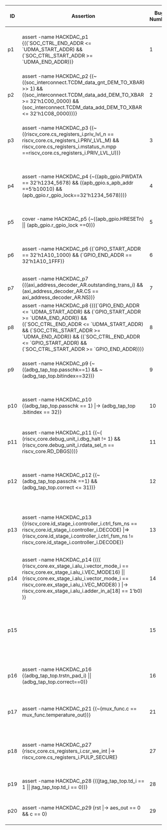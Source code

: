 | ID | Assertion | Bug Number | Bug Description | Module | CWE-ID | FPV Verification Results |
|----| ---- | ---- | ---- | ---- | ---- | ---- |
|p1|assert -name HACKDAC\_p1 {((\`SOC\_CTRL\_END\_ADDR <= \`UDMA\_START\_ADDR) && (\`SOC\_CTRL\_START\_ADDR >= \`UDMA\_END\_ADDR))}|1|Address range overlap between peripherals SPI Master and SoC.|SoC Peripherals Bus Definition|CWE-1260 or CWE-1203|Violation found|
|p2|assert -name HACKDAC\_p2 {(\~((soc\_interconnect.TCDM\_data\_gnt\_DEM\_TO\_XBAR) >> 1) && ((soc\_interconnect.TCDM\_data\_add\_DEM\_TO\_XBAR >= 32'h1C00\_0000) && (soc\_interconnect.TCDM\_data\_add\_DEM\_TO\_XBAR <= 32'h1C08\_0000)))} |2|Addresses for L2 memory is out of the specified range.|soc_interconnect|CWE-1203|Violation found|
|p3|assert -name HACKDAC\_p3 {(\~((riscv\_core.cs\_registers\_i.priv\_lvl\_n == riscv\_core.cs\_registers\_i.PRIV\_LVL\_M) && riscv\_core.cs\_registers\_i.mstatus\_n.mpp ==riscv\_core.cs\_registers\_i.PRIV\_LVL\_U))}|3|Processor assigns privilege level of execution incorrectly from CSR.|riscv_cs_registers|CWE-1207|Violation found|
|p4|assert -name HACKDAC\_p4 {\~((apb\_gpio.PWDATA == 32'h1234\_5678) && ((apb\_gpio.s\_apb\_addr ==5'b10010) && (apb\_gpio.r\_gpio\_lock==32'h1234\_5678)))} |4|Register that controls GPIO lock can be written to with software.|apb_gpio|CWE-1207|Violation found|
|p5|cover -name HACKDAC\_p5 {\~((apb\_gpio.HRESETn) \|\| (apb\_gpio.r\_gpio\_lock ==0))}|5|Reset clears the GPIO lock control register.|apb_gpio|CWE-1206|Violation found|
|p6|assert -name HACKDAC\_p6 {(\`GPIO\_START\_ADDR == 32'h1A10\_1000) && (\`GPIO\_END\_ADDR == 32'h1A10\_1FFF)}|6|Incorrect address range for APB allows memory aliasing.|Advanced Peripheral Bus|CWE-1257|Violation found|
|p7|assert -name HACKDAC\_p7 {((axi\_address\_decoder\_AR.outstanding\_trans\_i) && (axi\_address\_decoder\_AR.CS == axi\_address\_decoder\_AR.NS))}|7|AXI address decoder ignores errors.|axi_address_decoder_AR|CWE-20|Violation found|
|p8|assert -name HACKDAC\_p8 {(((\`GPIO\_END\_ADDR <= \`UDMA\_START\_ADDR) && (\`GPIO\_START\_ADDR >= \`UDMA\_END\_ADDR)) && ((\`SOC\_CTRL\_END\_ADDR <= \`UDMA\_START\_ADDR) && (\`SOC\_CTRL\_START\_ADDR >= \`UDMA\_END\_ADDR)) && ((\`SOC\_CTRL\_END\_ADDR <= \`GPIO\_START\_ADDR) && (\`SOC\_CTRL\_START\_ADDR >= \`GPIO\_END\_ADDR)))}|8|Address range overlap between GPIO, SPI, and SoC control peripherals.|SoC Peripherals Bus definition|CWE-1260 or CWE-1203|Violation found|
|p9|assert -name HACKDAC\_p9 {\~((adbg\_tap\_top.passchk==1) && \~(adbg\_tap\_top.bitindex==32))} |9|Incorrect password checking logic in debug unit.|Advanced Debug Unit|CWE-1221|Violation found|
|p10|assert -name HACKDAC\_p10 {(adbg\_tap\_top.passchk == 1) \|-> (adbg\_tap\_top .bitindex == 32)}|10|Advanced debug unit only checks 31 of the 32 bits of the password.|Advanced Debug Unit|CWE-1298|Violation found|
|p11|assert -name HACKDAC\_p11 {(\~( (riscv\_core.debug\_unit\_i.dbg\_halt != 1) && (riscv\_core.debug\_unit\_i.rdata\_sel\_n == riscv\_core.RD\_DBGS)))} |11|Able to access debug register when in halt mode.|PULPino Core|CWE-1298|Violation found|
|p12|assert -name HACKDAC\_p12 {(\~(adbg\_tap\_top.passchk ==1) && (adbg\_tap\_top.correct <= 31))}|12|Password check for the debug unit does not reset after successful check.|Advanced Debug Unit|1329|Violation found|
|p13|assert -name HACKDAC\_p13 {(riscv\_core.id\_stage\_i.controller\_i.ctrl\_fsm\_ns == riscv\_core.id\_stage\_i.controller\_i.DECODE) \|=> (riscv\_core.id\_stage\_i.controller\_i.ctrl\_fsm\_ns != riscv\_core.id\_stage\_i.controller\_i.DECODE)}|13|Faulty decoder state machine logic in RISC-V core results in a hang.|PULPino Core|CWE-1245|Violation found|
|p14|assert -name HACKDAC\_p14 {((( (riscv\_core.ex\_stage\_i.alu\_i.vector\_mode\_i == riscv\_core.ex\_stage\_i.alu\_i.VEC\_MODE16) \|\| (riscv\_core.ex\_stage\_i.alu\_i.vector\_mode\_i == riscv\_core.ex\_stage\_i.alu\_i.VEC\_MODE8) ) \|-> riscv\_core.ex\_stage\_i.alu\_i.adder\_in\_a[18] == 1'b0) )}|14|Incomplete case statement in ALU can cause unpredictable behavior.|PULPino Core|CWE-1245|Violation found|
|p15||15|Faulty logic in the RTC causing inaccurate time calculation for security-critical flows, e.g., DRM.|Real-Time Clock|CWE-1247|Violation found|
|p16|assert -name HACKDAC\_p16 {(adbg\_tap\_top.trstn\_pad\_i) \|\| (adbg\_tap\_top.correct==0)}|16|Reset for the advanced debug unit not operational.|Advanced Debug Unit|CWE-1419|Violation found|
|p17|assert -name HACKDAC\_p21 {(\~(mux\_func.c == mux\_func.temperature\_out))}|21|Temperature sensor is muxed with the cryptography modules.|Multiplexor Function Unit|1240|Violation found|
|p18|assert -name HACKDAC\_p27 {riscv\_core.cs\_registers\_i.csr\_we\_int \|-> riscv\_core.cs\_registers\_i.PULP\_SECURE}|27|Secure mode is not required to write to interrupt registers.|PULPino Core|1220|Violation found|
|p19|assert -name HACKDAC\_p28 {((jtag\_tap\_top.td\_i == 1 \|\| jtag\_tap\_top.td\_i == 0))}|28|JTAG interface is not password protected.|JTAG Interface|1262|No violations found|
|p20|assert -name HACKDAC\_p29 {rst \|-> aes\_out == 0 && c == 0}|29|Output of MAC is not erased on reset.|Multiplexor Function Unit|325|Violation found|
